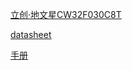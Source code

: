 [立创·地文星CW32F030C8T](https://oshwhub.com/li-chuang-kai-fa-ban/li-chuang-di-wen-xing-cw32f030c8t6-kai-fa-ban)

[datasheet](https://file1.elecfans.com/web2/M00/A0/38/wKgZomTr_RSASTodABa6_cqpVj8112.pdf)

[手册](https://www.whxy.com/uploads/files/20240418/CW32x030_UserManual_CN_V2.4.pdf)


